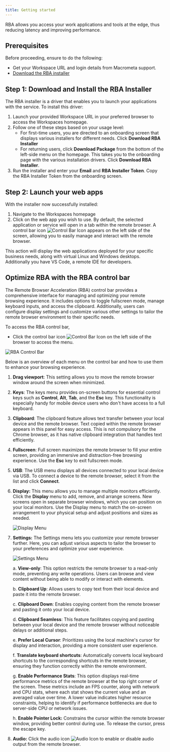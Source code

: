 ```yaml
---
title: Getting started
---
```


RBA allows you access your work applications and tools at the edge, thus reducing latency and improving performance. 

## Prerequisites

Before proceeding, ensure to do the following:

- Get your Workspace URL and login details from Macrometa support.
- [Download the RBA installer](#step-1-download-and-install-the-rba-installer)

## Step 1: Download and Install the RBA Installer

The RBA installer is a driver that enables you to launch your applications with the service. To install this driver:

1. Launch your provided Workspace URL in your preferred browser to access the Workspaces homepage.
1. Follow one of these steps based on your usage level:
    - For first-time users, you are directed to an onboarding screen that displays various installers for different needs. Click **Download RBA Installer**
    - For returning users, click **Download Package** from the bottom of the left-side menu on the homepage. This takes you to the onboarding page with the various installation drivers. Click **Download RBA Installer**.
1. Run the installer and enter your **Email** and **RBA Installer Token**. Copy the RBA Installer Token from the onboarding screen. 

## Step 2: Launch your web apps

With the installer now successfully installed:

1. Navigate to the Workspaces homepage
1. Click on the web app you wish to use. By default, the selected application or service will open in a tab within the remote browser. A control bar icon ![Control Bar Icon](/img/workspaces/control-bar-icon.png) appears on the left side of the screen, allowing you to easily manage and interact with the remote browser.

This action will display the web applications deployed for your specific business needs, along with virtual Linux and Windows desktops. Additionally you have VS Code, a remote IDE for developers.

## Optimize RBA with the RBA control bar

The Remote Browser Acceleration (RBA) control bar provides a comprehensive interface for managing and optimizing your remote browsing experience. It includes options to toggle fullscreen mode, manage keyboard inputs, and access the clipboard. Additionally, users can configure display settings and customize various other settings to tailor the remote browser environment to their specific needs.

To access the RBA control bar,

- Click the control bar icon ![Control Bar Icon](/img/workspaces/control-bar-icon.png) on the left side of the browser to access the menu.

![RBA Control Bar](/img/workspaces/control-bar.png)

Below is an overview of each menu on the control bar and how to use them to enhance your browsing experience.

1. **Drag viewport**: This setting allows you to move the remote browser window around the screen when minimized.

2. **Keys**: The keys menu provides on-screen buttons for essential control keys such as **Control**, **Alt**, **Tab**, and the **Esc** key. This functionality is especially handy for mobile device users who don't have access to a full keyboard.

3. **Clipboard**: The clipboard feature allows text transfer between your local device and the remote browser. Text copied within the remote browser appears in this panel for easy access. This is not compulsory for the Chrome browser, as it has native clipboard integration that handles text efficiently.

4. **Fullscreen**: Full screen maximizes the remote browser to fill your entire screen, providing an immersive and distraction-free browsing experience. Use the **Esc** key to exit fullscreen mode.

5. **USB**: The USB menu displays all devices connected to your local device via USB. To connect a device to the remote browser, select it from the list and click **Connect**.

6. **Display:** This menu allows you to manage multiple monitors efficiently. Click the **Display** menu to add, remove, and arrange screens. New screens open in separate browser windows, which you can position on your local monitors. Use the Display menu to match the on-screen arrangement to your physical setup and adjust positions and sizes as needed.

   ![Display Menu](/img/workspaces/display-menu.png)
7. **Settings:** The Settings menu lets you customize your remote browser further. Here, you can adjust various aspects to tailor the browser to your preferences and optimize your user experience.

   ![Settings Menu](/img/workspaces/rba-settings.png)

   a. **View-only**: This option restricts the remote browser to a read-only mode, preventing any write operations. Users can browse and view content without being able to modify or interact with elements.

   b. **Clipboard Up**: Allows users to copy text from their local device and paste it into the remote browser.

   c. **Clipboard Down**: Enables copying content from the remote browser and pasting it onto your local device.

   d. **Clipboard Seamless**: This feature facilitates copying and pasting between your local device and the remote browser without noticeable delays or additional steps.

   e. **Prefer Local Cursor**: Prioritizes using the local machine's cursor for display and interaction, providing a more consistent user experience.

   f. **Translate keyboard shortcuts**: Automatically converts local keyboard shortcuts to the corresponding shortcuts in the remote browser, ensuring they function correctly within the remote environment.

   g. **Enable Performance Stats**: This option displays real-time performance metrics of the remote browser at the top right corner of the screen. These metrics include an FPS counter, along with network and CPU stats, where each stat shows the current value and an averaged value over time. A lower value indicates higher resource constraints, helping to identify if performance bottlenecks are due to server-side CPU or network issues.

   h. **Enable Pointer Lock:** Constrains the cursor within the remote browser window, providing better control during use. To release the cursor, press the escape key.

8. **Audio:** Click the audio icon ![Audio Icon](/img/workspaces/audio-icon.png) to enable or disable audio output from the remote browser.